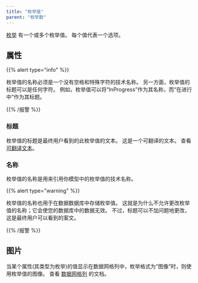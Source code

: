 ```yaml
---
title: "枚举值"
parent: "枚举数"
---
```


[枚举](enumerations) 有一个或多个枚举值。 每个值代表一个选项。

## 属性

{{% alert type="info" %}}

枚举值的名称必须是一个没有空格和特殊字符的技术名称。 另一方面，枚举值的标题可以是任何字符。 例如，枚举值可以将“InProgress”作为其名称，而“在进行中”作为其标题。

{{% /报警 %}}

### 标题

枚举值的标题是最终用户看到的此枚举值的文本。 这是一个可翻译的文本。 查看 [可翻译文本](translatable-texts)。

### 名称

枚举值的名称是用来引用你模型中的枚举值的技术名称。

{{% alert type="warning" %}}

枚举值的名称也用于在数据数据库中存储枚举值。 这就是为什么不允许更改枚举值的名称；它会使您的数据库中的数据无效。 不过，标题可以不加问题地更改，这是最终用户可以看到的案文。

{{% /报警 %}}

## 图片

当某个属性(其类型为枚举)的值显示在数据网格列中，枚举格式为“图像”时，则使用枚举值的图像。 查看 [数据网格列](columns) 的文档。
